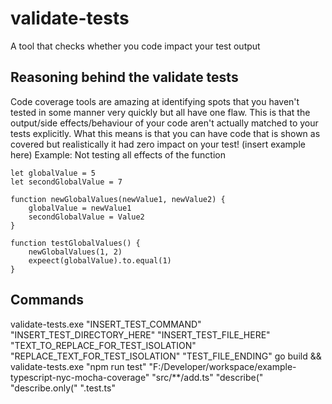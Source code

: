 # validate-tests
A tool that checks whether you code impact your test output

## Reasoning behind the validate tests 
Code coverage tools are amazing at identifying spots that you haven't tested in some manner very quickly but all have one flaw. This is that the output/side effects/behaviour of your code aren't actually matched to your tests explicitly. What this means is that you can have code that is shown as covered but realistically it had zero impact on your test! 
(insert example here) 
Example: Not testing all effects of the function
```
let globalValue = 5
let secondGlobalValue = 7

function newGlobalValues(newValue1, newValue2) {
    globalValue = newValue1
    secondGlobalValue = Value2
} 

function testGlobalValues() {
    newGlobalValues(1, 2)
    expeect(globalValue).to.equal(1)
} 
```

## Commands
validate-tests.exe "INSERT_TEST_COMMAND" "INSERT_TEST_DIRECTORY_HERE" "INSERT_TEST_FILE_HERE" "TEXT_TO_REPLACE_FOR_TEST_ISOLATION" "REPLACE_TEXT_FOR_TEST_ISOLATION" "TEST_FILE_ENDING"
go build && validate-tests.exe "npm run test" "F:/Developer/workspace/example-typescript-nyc-mocha-coverage" "src/**/add.ts" "describe(" "describe.only(" ".test.ts"
